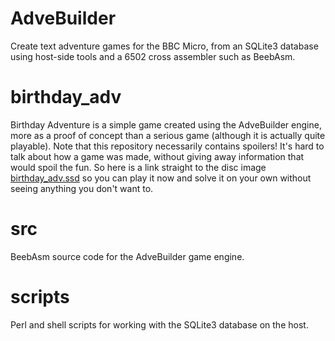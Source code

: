 # AdveBuilder

Create text adventure games for the BBC Micro, from an SQLite3 database using
host-side tools and a 6502 cross assembler such as BeebAsm.

# birthday_adv

Birthday Adventure is a simple game created using the AdveBuilder engine,
more as a proof of concept than a serious game  (although it is actually
quite playable).  Note that this repository necessarily contains spoilers!
It's hard to talk about how a game was made, without giving away information
that would spoil the fun.  So here is a link straight to the disc image
[birthday_adv.ssd](https://github.com/JulieMontoya/AdveBuilder/blob/main/birthday_adv/birthday_adv.ssd)
so you can play it now and solve it on your own without seeing anything you
don't want to.

# src

BeebAsm source code for the AdveBuilder game engine.

# scripts

Perl and shell scripts for working with the SQLite3 database on the host.

